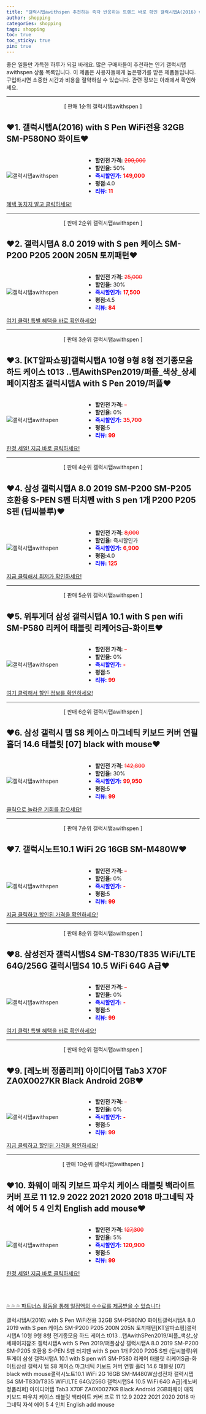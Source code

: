 ```yaml
---
title: "갤럭시탭awithspen 추천하는 즉각 반응하는 트렌드 바로 확인 갤럭시탭A(2016) with S Pen WiFi전용"
author: shopping
categories: shopping
tags: shopping
toc: true
toc_sticky: true
pin: true
---
```

좋은 일들만 가득한 하루가 되길 바래요. 많은 구매자들이 추천하는 인기 갤럭시탭awithspen 상품 목록입니다. 이 제품은 사용자들에게 높은평가를 받은 제품들입니다. 구입하시면 소중한 시간과 비용을 절약하실 수 있습니다. 관련 정보는 아래에서 확인하세요.

---
<p class="toplist" style="margin: 0 auto; display: block; width: fit-content;">[ 판매 1순위 갤럭시탭awithspen ]</p>

<h2><strong>❤️1. 갤럭시탭A(2016) with S Pen WiFi전용 32GB SM-P580NO 화이트❤️</strong></h2>

<div style="display: flex; align-items: center;">
    <div style="flex: 0.4;">
        <img src="https://thumbnail9.coupangcdn.com/thumbnails/remote/230x230ex/image/vendor_inventory/bc1a/418bc9159c6df7de725784c03fd2b3f224c5ee45d51fa2dbfb2146865b3e.jpg" alt="갤럭시탭awithspen" style="max-width: 100%;">
    </div>
    <div style="flex: 0.6; margin-left: 10px;">
        <ul>
            <li><strong>할인전 가격:</strong> <del style="color: red;">299,000</del></li>
            <li><strong>할인율:</strong> 50%</li>
            <li><span style='color:blue'><strong>즉시할인가:</strong></span> <span style='color:red'><strong>149,000</strong></span></li>
            <li><strong>평점:</strong>4.0</li>
            <li><span style='color:blue'><strong>리뷰:</strong></span> <span style='color:red'><strong>11</strong></span></li>
        </ul>
    </div>
</div>
<div class="center">
    <a href="https://William4Davisa.github.io?lptag=AF9450613&subid=githubio&pageKey=7151896865&traceid=V0-153&itemId=17981966848&vendorItemId=85242592170" class="myButton">
        혜택 놓치지 말고 클릭하세요!
    </a>
</div>


---
<p class="toplist" style="margin: 0 auto; display: block; width: fit-content;">[ 판매 2순위 갤럭시탭awithspen ]</p>

<h2><strong>❤️2. 갤럭시탭A 8.0 2019 with S pen 케이스 SM-P200 P205 200N 205N 토끼패턴❤️</strong></h2>

<div style="display: flex; align-items: center;">
    <div style="flex: 0.4;">
        <img src="https://thumbnail9.coupangcdn.com/thumbnails/remote/230x230ex/image/vendor_inventory/0021/536321d1cdaf80b1af9f25048eaddae660086b2fe4862ddd4bef680f754e.jpg" alt="갤럭시탭awithspen" style="max-width: 100%;">
    </div>
    <div style="flex: 0.6; margin-left: 10px;">
        <ul>
            <li><strong>할인전 가격:</strong> <del style="color: red;">25,000</del></li>
            <li><strong>할인율:</strong> 30%</li>
            <li><span style='color:blue'><strong>즉시할인가:</strong></span> <span style='color:red'><strong>17,500</strong></span></li>
            <li><strong>평점:</strong>4.5</li>
            <li><span style='color:blue'><strong>리뷰:</strong></span> <span style='color:red'><strong>84</strong></span></li>
        </ul>
    </div>
</div>
<div class="center">
    <a href="https://William4Davisa.github.io?lptag=AF9450613&subid=githubio&pageKey=311636600&traceid=V0-153&itemId=983555321&vendorItemId=84376070339" class="myButton">
        여기 클릭! 특별 혜택을 바로 확인하세요!
    </a>
</div>


---
<p class="toplist" style="margin: 0 auto; display: block; width: fit-content;">[ 판매 3순위 갤럭시탭awithspen ]</p>

<h2><strong>❤️3. [KT알파쇼핑]갤럭시탭A 10형 9형 8형 전기종모음 하드 케이스 t013 ..탭AwithSPen2019/퍼플_색상_상세페이지참조 갤럭시탭A with S Pen 2019/퍼플❤️</strong></h2>

<div style="display: flex; align-items: center;">
    <div style="flex: 0.4;">
        <img src="https://thumbnail6.coupangcdn.com/thumbnails/remote/230x230ex/image/vendor_inventory/9ba7/65d3f791af92207cb8a6183dd532d83794b89809943ef99b2117f01cf02c.jpg" alt="갤럭시탭awithspen" style="max-width: 100%;">
    </div>
    <div style="flex: 0.6; margin-left: 10px;">
        <ul>
            <li><strong>할인전 가격:</strong> <del style="color: red;">-</del></li>
            <li><strong>할인율:</strong> 0%</li>
            <li><span style='color:blue'><strong>즉시할인가:</strong></span> <span style='color:red'><strong>35,700</strong></span></li>
            <li><strong>평점:</strong>5</li>
            <li><span style='color:blue'><strong>리뷰:</strong></span> <span style='color:red'><strong>99</strong></span></li>
        </ul>
    </div>
</div>
<div class="center">
    <a href="https://William4Davisa.github.io?lptag=AF9450613&subid=githubio&pageKey=7612088164&traceid=V0-153&itemId=20163021299&vendorItemId=86421664607" class="myButton">
        한정 세일! 지금 바로 클릭하세요!
    </a>
</div>


---
<p class="toplist" style="margin: 0 auto; display: block; width: fit-content;">[ 판매 4순위 갤럭시탭awithspen ]</p>

<h2><strong>❤️4. 삼성 갤럭시탭A 8.0 2019 SM-P200 SM-P205 호환용 S-PEN S펜 터치펜 with S pen 1개 P200 P205 S펜 (딥씨블루)❤️</strong></h2>

<div style="display: flex; align-items: center;">
    <div style="flex: 0.4;">
        <img src="https://thumbnail7.coupangcdn.com/thumbnails/remote/230x230ex/image/vendor_inventory/0f3c/619be23ec8eed25d5a998cc44682e07fe6db759b249814321ff77408371a.jpg" alt="갤럭시탭awithspen" style="max-width: 100%;">
    </div>
    <div style="flex: 0.6; margin-left: 10px;">
        <ul>
            <li><strong>할인전 가격:</strong> <del style="color: red;">8,000</del></li>
            <li><strong>할인율:</strong> 즉시할인가</li>
            <li><span style='color:blue'><strong>즉시할인가:</strong></span> <span style='color:red'><strong>6,900</strong></span></li>
            <li><strong>평점:</strong>4.0</li>
            <li><span style='color:blue'><strong>리뷰:</strong></span> <span style='color:red'><strong>125</strong></span></li>
        </ul>
    </div>
</div>
<div class="center">
    <a href="https://William4Davisa.github.io?lptag=AF9450613&subid=githubio&pageKey=310583822&traceid=V0-153&itemId=979419718&vendorItemId=5396067161" class="myButton">
        지금 클릭해서 최저가 확인하세요!
    </a>
</div>


---
<p class="toplist" style="margin: 0 auto; display: block; width: fit-content;">[ 판매 5순위 갤럭시탭awithspen ]</p>

<h2><strong>❤️5. 위투게더 삼성 갤럭시탭A 10.1 with S pen wifi SM-P580 리케어 태블릿 리케어S급-화이트❤️</strong></h2>

<div style="display: flex; align-items: center;">
    <div style="flex: 0.4;">
        <img src="https://thumbnail9.coupangcdn.com/thumbnails/remote/230x230ex/image/vendor_inventory/bc1a/418bc9159c6df7de725784c03fd2b3f224c5ee45d51fa2dbfb2146865b3e.jpg" alt="갤럭시탭awithspen" style="max-width: 100%;">
    </div>
    <div style="flex: 0.6; margin-left: 10px;">
        <ul>
            <li><strong>할인전 가격:</strong> <del style="color: red;">-</del></li>
            <li><strong>할인율:</strong> 0%</li>
            <li><span style='color:blue'><strong>즉시할인가:</strong></span> <span style='color:red'><strong>-</strong></span></li>
            <li><strong>평점:</strong>5</li>
            <li><span style='color:blue'><strong>리뷰:</strong></span> <span style='color:red'><strong>99</strong></span></li>
        </ul>
    </div>
</div>
<div class="center">
    <a href="https://William4Davisa.github.io?lptag=AF9450613&subid=githubio&pageKey=7159234263&traceid=V0-153&itemId=18014105376&vendorItemId=86717337625" class="myButton">
        여기 클릭해서 할인 정보를 확인하세요!
    </a>
</div>


---
<p class="toplist" style="margin: 0 auto; display: block; width: fit-content;">[ 판매 6순위 갤럭시탭awithspen ]</p>

<h2><strong>❤️6. 삼성 갤럭시 탭 S8 케이스 마그네틱 키보드 커버 연필 홀더 14.6 태블릿 [07] black with mouse❤️</strong></h2>

<div style="display: flex; align-items: center;">
    <div style="flex: 0.4;">
        <img src="https://thumbnail7.coupangcdn.com/thumbnails/remote/230x230ex/image/vendor_inventory/92cb/253ea61ca971ab6679fb374f7490f05de52a8a3d36cc8f2b6bd5b6368bad.jpg" alt="갤럭시탭awithspen" style="max-width: 100%;">
    </div>
    <div style="flex: 0.6; margin-left: 10px;">
        <ul>
            <li><strong>할인전 가격:</strong> <del style="color: red;">142,800</del></li>
            <li><strong>할인율:</strong> 30%</li>
            <li><span style='color:blue'><strong>즉시할인가:</strong></span> <span style='color:red'><strong>99,950</strong></span></li>
            <li><strong>평점:</strong>5</li>
            <li><span style='color:blue'><strong>리뷰:</strong></span> <span style='color:red'><strong>99</strong></span></li>
        </ul>
    </div>
</div>
<div class="center">
    <a href="https://William4Davisa.github.io?lptag=AF9450613&subid=githubio&pageKey=7010350615&traceid=V0-153&itemId=17224364264&vendorItemId=85623313019" class="myButton">
        클릭으로 놀라운 기회를 잡으세요!
    </a>
</div>


---
<p class="toplist" style="margin: 0 auto; display: block; width: fit-content;">[ 판매 7순위 갤럭시탭awithspen ]</p>

<h2><strong>❤️7. 갤럭시노트10.1 WiFi 2G 16GB SM-M480W❤️</strong></h2>

<div style="display: flex; align-items: center;">
    <div style="flex: 0.4;">
        <img src="https://thumbnail7.coupangcdn.com/thumbnails/remote/230x230ex/image/vendor_inventory/bfff/ce250fe1599ad93897fa13f72b38a01ba542755836c3571298e0ddd12434.jpg" alt="갤럭시탭awithspen" style="max-width: 100%;">
    </div>
    <div style="flex: 0.6; margin-left: 10px;">
        <ul>
            <li><strong>할인전 가격:</strong> <del style="color: red;">-</del></li>
            <li><strong>할인율:</strong> 0%</li>
            <li><span style='color:blue'><strong>즉시할인가:</strong></span> <span style='color:red'><strong>-</strong></span></li>
            <li><strong>평점:</strong>5</li>
            <li><span style='color:blue'><strong>리뷰:</strong></span> <span style='color:red'><strong>99</strong></span></li>
        </ul>
    </div>
</div>
<div class="center">
    <a href="https://William4Davisa.github.io?lptag=AF9450613&subid=githubio&pageKey=6439826434&traceid=V0-153&itemId=13935088690&vendorItemId=81184420990" class="myButton">
        지금 클릭하고 할인된 가격을 확인하세요!
    </a>
</div>


---
<p class="toplist" style="margin: 0 auto; display: block; width: fit-content;">[ 판매 8순위 갤럭시탭awithspen ]</p>

<h2><strong>❤️8. 삼성전자 갤럭시탭S4 SM-T830/T835 WiFi/LTE 64G/256G 갤럭시탭S4 10.5 WiFi 64G A급❤️</strong></h2>

<div style="display: flex; align-items: center;">
    <div style="flex: 0.4;">
        <img src="https://thumbnail7.coupangcdn.com/thumbnails/remote/230x230ex/image/vendor_inventory/8d22/72a0d1beea61dee818a792380013433577d4811e4655efa8fe0e3c1e8655.jpg" alt="갤럭시탭awithspen" style="max-width: 100%;">
    </div>
    <div style="flex: 0.6; margin-left: 10px;">
        <ul>
            <li><strong>할인전 가격:</strong> <del style="color: red;">-</del></li>
            <li><strong>할인율:</strong> 0%</li>
            <li><span style='color:blue'><strong>즉시할인가:</strong></span> <span style='color:red'><strong>-</strong></span></li>
            <li><strong>평점:</strong>5</li>
            <li><span style='color:blue'><strong>리뷰:</strong></span> <span style='color:red'><strong>99</strong></span></li>
        </ul>
    </div>
</div>
<div class="center">
    <a href="https://William4Davisa.github.io?lptag=AF9450613&subid=githubio&pageKey=7260747903&traceid=V0-153&itemId=18493211612&vendorItemId=85632725007" class="myButton">
        여기 클릭! 특별 혜택을 바로 확인하세요!
    </a>
</div>


---
<p class="toplist" style="margin: 0 auto; display: block; width: fit-content;">[ 판매 9순위 갤럭시탭awithspen ]</p>

<h2><strong>❤️9. [레노버 정품리퍼] 아이디어탭 Tab3 X70F ZA0X0027KR Black Android 2GB❤️</strong></h2>

<div style="display: flex; align-items: center;">
    <div style="flex: 0.4;">
        <img src="https://thumbnail7.coupangcdn.com/thumbnails/remote/230x230ex/image/vendor_inventory/7fa2/7325feb59debb775c5222427421b08abc5f59561ffdf44924dcfb3286527.jpg" alt="갤럭시탭awithspen" style="max-width: 100%;">
    </div>
    <div style="flex: 0.6; margin-left: 10px;">
        <ul>
            <li><strong>할인전 가격:</strong> <del style="color: red;">-</del></li>
            <li><strong>할인율:</strong> 0%</li>
            <li><span style='color:blue'><strong>즉시할인가:</strong></span> <span style='color:red'><strong>-</strong></span></li>
            <li><strong>평점:</strong>5</li>
            <li><span style='color:blue'><strong>리뷰:</strong></span> <span style='color:red'><strong>99</strong></span></li>
        </ul>
    </div>
</div>
<div class="center">
    <a href="https://William4Davisa.github.io?lptag=AF9450613&subid=githubio&pageKey=7119002237&traceid=V0-153&itemId=17819436201&vendorItemId=84983346986" class="myButton">
        지금 클릭하고 할인된 가격을 확인하세요!
    </a>
</div>


---
<p class="toplist" style="margin: 0 auto; display: block; width: fit-content;">[ 판매 10순위 갤럭시탭awithspen ]</p>

<h2><strong>❤️10. 화웨이 매직 키보드 파우치 케이스 태블릿 백라이트 커버 프로 11 12.9 2022 2021 2020 2018 마그네틱 자석 에어 5 4 인치 English add mouse❤️</strong></h2>

<div style="display: flex; align-items: center;">
    <div style="flex: 0.4;">
        <img src="https://thumbnail10.coupangcdn.com/thumbnails/remote/230x230ex/image/vendor_inventory/c342/893749843ec87145f79249c4879eb34a0dd6028740af5df128784d07f64b.jpg" alt="갤럭시탭awithspen" style="max-width: 100%;">
    </div>
    <div style="flex: 0.6; margin-left: 10px;">
        <ul>
            <li><strong>할인전 가격:</strong> <del style="color: red;">127,300</del></li>
            <li><strong>할인율:</strong> 5%</li>
            <li><span style='color:blue'><strong>즉시할인가:</strong></span> <span style='color:red'><strong>120,900</strong></span></li>
            <li><strong>평점:</strong>5</li>
            <li><span style='color:blue'><strong>리뷰:</strong></span> <span style='color:red'><strong>99</strong></span></li>
        </ul>
    </div>
</div>
<div class="center">
    <a href="https://William4Davisa.github.io?lptag=AF9450613&subid=githubio&pageKey=7011281790&traceid=V0-153&itemId=17231360805&vendorItemId=90336607171" class="myButton">
        한정 세일! 지금 바로 클릭하세요!
    </a>
</div>

<br><br><br>[💦 💦 💦 파트너스 활동을 통해 일정액의 수수료를 제공받을 수 있습니다](https://link.coupang.com/a/bcpT2c)<br><br>갤럭시탭A(2016) with S Pen WiFi전용 32GB SM-P580NO 화이트갤럭시탭A 8.0 2019 with S pen 케이스 SM-P200 P205 200N 205N 토끼패턴[KT알파쇼핑]갤럭시탭A 10형 9형 8형 전기종모음 하드 케이스 t013 ..탭AwithSPen2019/퍼플_색상_상세페이지참조 갤럭시탭A with S Pen 2019/퍼플삼성 갤럭시탭A 8.0 2019 SM-P200 SM-P205 호환용 S-PEN S펜 터치펜 with S pen 1개 P200 P205 S펜 (딥씨블루)위투게더 삼성 갤럭시탭A 10.1 with S pen wifi SM-P580 리케어 태블릿 리케어S급-화이트삼성 갤럭시 탭 S8 케이스 마그네틱 키보드 커버 연필 홀더 14.6 태블릿 [07] black with mouse갤럭시노트10.1 WiFi 2G 16GB SM-M480W삼성전자 갤럭시탭S4 SM-T830/T835 WiFi/LTE 64G/256G 갤럭시탭S4 10.5 WiFi 64G A급[레노버 정품리퍼] 아이디어탭 Tab3 X70F ZA0X0027KR Black Android 2GB화웨이 매직 키보드 파우치 케이스 태블릿 백라이트 커버 프로 11 12.9 2022 2021 2020 2018 마그네틱 자석 에어 5 4 인치 English add mouse